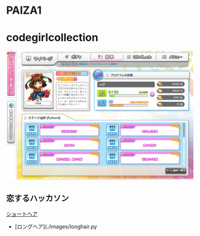 # PAIZA1

# codegirlcollection

![codegirlcollection](./images/test.png)

## 恋するハッカソン
[ショートヘア](./images/shorthair.py)
- [ロングヘア](./images/longhair.py 
